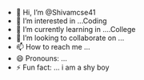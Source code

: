 - 👋 Hi, I’m @Shivamcse41
- 👀 I’m interested in ...Coding 
- 🌱 I’m currently learning in ....College 
- 💞️ I’m looking to collaborate on ...
- 📫 How to reach me ...
- 😄 Pronouns: ...
- ⚡ Fun fact: ... i am a shy boy

<!---
Shivamcse41/Shivamcse41 is a ✨ special ✨ repository because its `README.md` (this file) appears on your GitHub profile.
You can click the Preview link to take a look at your changes.
--->
